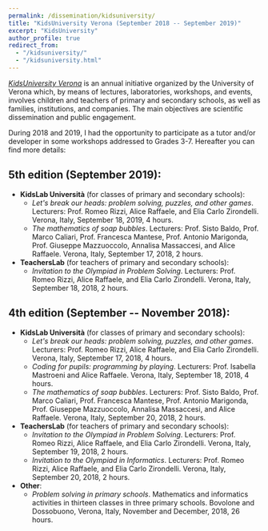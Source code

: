 ```yaml
---
permalink: /dissemination/kidsuniversity/
title: "KidsUniversity Verona (September 2018 -- September 2019)"
excerpt: "KidsUniversity"
author_profile: true
redirect_from:
  - "/kidsuniversity/"
  - "/kidsuniversity.html"
---
```


*[KidsUniversity Verona](http://kidsuniversityverona.it)* is an annual initiative organized by the University of Verona which, by means of lectures, laboratories, workshops, and events, involves children and teachers of primary and secondary schools, as well as families, institutions, and companies. The main objectives are scientific dissemination and public engagement.

During 2018 and 2019, I had the opportunity to participate as a tutor and/or developer in some workshops addressed to Grades 3-7. Hereafter you can find more details:

## 5th edition (September 2019):
- **KidsLab Università** (for classes of primary and secondary schools):
  - *Let's break our heads: problem solving, puzzles, and other games*. Lecturers: Prof. Romeo Rizzi, Alice Raffaele, and Elia Carlo Zirondelli. Verona, Italy, September 18, 2019, 4 hours.
  - *The mathematics of soap bubbles*. Lecturers: Prof. Sisto Baldo, Prof. Marco Caliari, Prof. Francesca Mantese, Prof. Antonio Marigonda, Prof. Giuseppe Mazzuoccolo, Annalisa Massaccesi, and Alice Raffaele. Verona, Italy, September 17, 2018, 2 hours.
- **TeachersLab** (for teachers of primary and secondary schools):
  - *Invitation to the Olympiad in Problem Solving*. Lecturers: Prof. Romeo Rizzi, Alice Raffaele, and Elia Carlo Zirondelli. Verona, Italy, September 18, 2018, 2 hours.

## 4th edition (September -- November 2018):
- **KidsLab Università** (for classes of primary and secondary schools):
  - *Let's break our heads: problem solving, puzzles, and other games*. Lecturers: Prof. Romeo Rizzi, Alice Raffaele, and Elia Carlo Zirondelli. Verona, Italy, September 17, 2018, 4 hours.
  - *Coding for pupils: programming by playing*. Lecturers: Prof. Isabella Mastroeni and Alice Raffaele. Verona, Italy, September 18, 2018, 4 hours.
  - *The mathematics of soap bubbles*. Lecturers: Prof. Sisto Baldo, Prof. Marco Caliari, Prof. Francesca Mantese, Prof. Antonio Marigonda, Prof. Giuseppe Mazzuoccolo, Annalisa Massaccesi, and Alice Raffaele. Verona, Italy, September 20, 2018, 2 hours.
- **TeachersLab** (for teachers of primary and secondary schools):
  - *Invitation to the Olympiad in Problem Solving*. Lecturers: Prof. Romeo Rizzi, Alice Raffaele, and Elia Carlo Zirondelli. Verona, Italy, September 19, 2018, 2 hours.
  - *Invitation to the Olympiad in Informatics*. Lecturers: Prof. Romeo Rizzi, Alice Raffaele, and Elia Carlo Zirondelli. Verona, Italy, September 20, 2018, 2 hours.
- **Other**:
  - *Problem solving in primary schools*. Mathematics and informatics activities in thirteen classes in three primary schools. Bovolone and Dossobuono, Verona, Italy, November and December, 2018, 26 hours.
